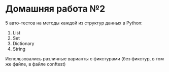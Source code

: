 # Домашняя работа №2

5 авто-тестов на методы каждой из структур данных в Python:
1) List
2) Set
3) Dictionary
4) String

Использовались различные варианты с фикстурами (без фикстур, в том же файле, в файле conftest)